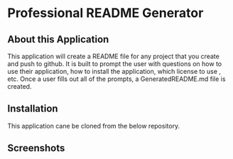 # Professional README Generator 

## About this Application
This application will create a README file for any project that you create and push to github. It is built to prompt the user with questions on how to use their application, how to install the application, which license to use , etc. Once a user fills out all of the prompts, a GeneratedREADME.md file is created.

## Installation 
This application cane be cloned from the below repository.

## Screenshots



